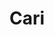 ---
title: "Cari" # in any language you want
layout: "search" # is necessary
# url: "/archive"
# description: "Description for Search"
summary: "cari artikel"
placeholder: "ketik untuk mencari artikel"
---